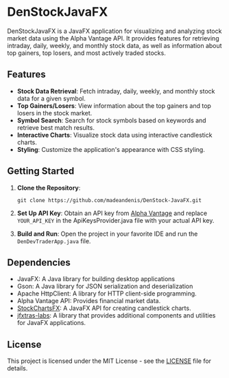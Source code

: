 # DenStockJavaFX

DenStockJavaFX is a JavaFX application for visualizing and analyzing stock market data using the Alpha Vantage API. It provides features for retrieving intraday, daily, weekly, and monthly stock data, as well as information about top gainers, top losers, and most actively traded stocks.

## Features

- **Stock Data Retrieval**: Fetch intraday, daily, weekly, and monthly stock data for a given symbol.
- **Top Gainers/Losers**: View information about the top gainers and top losers in the stock market.
- **Symbol Search**: Search for stock symbols based on keywords and retrieve best match results.
- **Interactive Charts**: Visualize stock data using interactive candlestick charts.
- **Styling**: Customize the application's appearance with CSS styling.

## Getting Started

1. **Clone the Repository**:
    ```
    git clone https://github.com/madeandenis/DenStock-JavaFX.git
    ```

2. **Set Up API Key**:
   Obtain an API key from [Alpha Vantage](https://www.alphavantage.co/support/#api-key) and replace `YOUR_API_KEY` in the ApiKeysProvider.java file with your actual API key.

3. **Build and Run**:
   Open the project in your favorite IDE and run the `DenDevTraderApp.java` file.

## Dependencies

- JavaFX: A Java library for building desktop applications
- Gson: A Java library for JSON serialization and deserialization
- Apache HttpClient: A library for HTTP client-side programming.
- Alpha Vantage API: Provides financial market data.
- [StockChartsFX](https://github.com/rterp/StockChartsFX): A JavaFX API for creating candlestick charts.
- [jfxtras-labs](https://github.com/JFXtras/jfxtras-labs): A library that provides additional components and utilities for JavaFX applications.

## License

This project is licensed under the MIT License - see the [LICENSE](https://choosealicense.com/licenses/mit) file for details.
